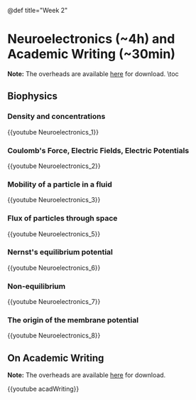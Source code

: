 @def title="Week 2"

# Neuroelectronics (~4h) and Academic Writing (~30min)

**Note:** The overheads are available
[here](https://github.com/mgiugliano/ComputationalNeurobiologyCourse/tree/main/overheads/Lectures)
for download. \toc

## Biophysics

### Density and concentrations

{{youtube Neuroelectronics_1}}

### Coulomb's Force, Electric Fields, Electric Potentials

{{youtube Neuroelectronics_2}}

### Mobility of a particle in a fluid

{{youtube Neuroelectronics_3}}

### Flux of particles through space

{{youtube Neuroelectronics_5}}

### Nernst's equilibrium potential

{{youtube Neuroelectronics_6}}

### Non-equilibrium

{{youtube Neuroelectronics_7}}

### The origin of the membrane potential

{{youtube Neuroelectronics_8}}

## On Academic Writing

**Note:** The overheads are available
[here](https://github.com/mgiugliano/ComputationalNeurobiologyCourse/tree/main/overheads/softSkills)
for download.

{{youtube acadWriting}}
